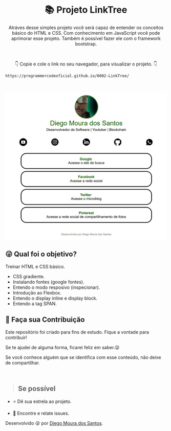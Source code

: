 <h1 align="center"> 📚 Projeto LinkTree  </h1>

<p align="center"> Atráves desse simples projeto você será capaz de entender os conceitos 
básico do HTML e CSS. Com conhecimento em JavaScript você pode aprimorar esse projeto. Também é
possível fazer ele com o framework bootstrap.</p>
<br>

<p align="center"> 👇 Copie e cole o link no seu navegador, para visualizar o projeto. 👇</p>

```
https://programmercodeoficial.github.io/0002-LinkTree/
```
<br>

<p align="center">
        <img src="img/linktree.jpg"alt="Projeto Basic LinkTree">
</p>

## :stuck_out_tongue_winking_eye: Qual foi o objetivo?
<p> Treinar HTML e CSS básico.</p>
<ul>
  <li>CSS gradiente.</li>
  <li>Instalando fontes (google fontes).</li>
  <li>Entendo o modo resposivo (inspecionar). </li>
  <li>Introdução ao Flexbox.</li>
  <li>Entendo o display inline e display block.</li>
  <li>Entendo a tag SPAN.</li>
</ul>

## 🤝 Faça sua Contribuição
<p>
Este repositório foi criado para fins de estudo. Fique a vontade para contribuir!

Se te ajudei de alguma forma, ficarei feliz em saber.😜

Se você conhece alguém que se identifica com esse conteúdo, não deixe de compartilhar.

</p></br>

> ## Se possível

<p>

- ⭐️ Dê sua estrela ao projeto.

- 🐛 Encontre e relate issues.
</p>

Desenvolvido 😜 por [Diego Moura dos Santos](https://www.linkedin.com/in/diegomouradossantos/).
